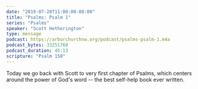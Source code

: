 ```yaml
---
date: "2019-07-28T11:00:00-08:00"
title: "Psalms: Psalm 1"
series: "Psalms"
speaker: "Scott Hetherington"
type: message
podcast: https://arborchurchnw.org/podcast/psalms-psalm-1.m4a
podcast_bytes: 33251760
podcast_duration: 45:13
scripture: "Psalm 150"
---
```


Today we go back with Scott to very first chapter of Psalms, which centers around the power of God's word -- the best self-help book ever written.

